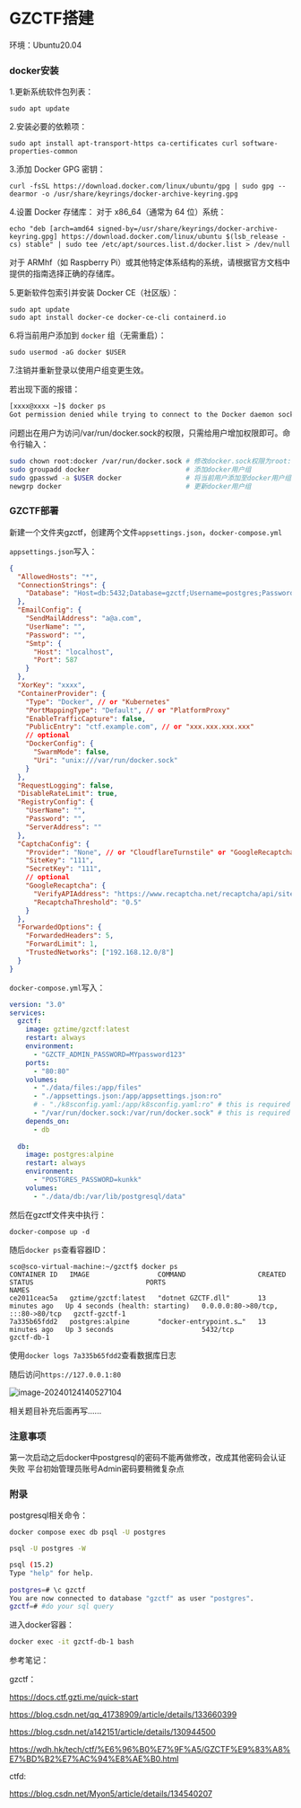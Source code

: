 # GZCTF搭建


环境：Ubuntu20.04

<!--more-->

### docker安装

1.更新系统软件包列表：

```
sudo apt update
```

2.安装必要的依赖项：

```
sudo apt install apt-transport-https ca-certificates curl software-properties-common
```

3.添加 Docker GPG 密钥：

```
curl -fsSL https://download.docker.com/linux/ubuntu/gpg | sudo gpg --dearmor -o /usr/share/keyrings/docker-archive-keyring.gpg
```

4.设置 Docker 存储库：
对于 x86_64（通常为 64 位）系统：

```
echo "deb [arch=amd64 signed-by=/usr/share/keyrings/docker-archive-keyring.gpg] https://download.docker.com/linux/ubuntu $(lsb_release -cs) stable" | sudo tee /etc/apt/sources.list.d/docker.list > /dev/null
```

对于 ARMhf（如 Raspberry Pi）或其他特定体系结构的系统，请根据官方文档中提供的指南选择正确的存储库。

5.更新软件包索引并安装 Docker CE（社区版）：

```
sudo apt update
sudo apt install docker-ce docker-ce-cli containerd.io
```

6.将当前用户添加到 `docker` 组（无需重启）：

```
sudo usermod -aG docker $USER
```

7.注销并重新登录以使用户组变更生效。

若出现下面的报错：

```sh
[xxxx@xxxx ~]$ docker ps
Got permission denied while trying to connect to the Docker daemon socket at unix:///var/run/docker.sock: Get "http://%2Fvar%2Frun%2Fdocker.sock/v1.24/containers/json": dial unix /var/run/docker.sock: connect: permission denied
```

问题出在用户为访问/var/run/docker.sock的权限，只需给用户增加权限即可。命令行输入：

```sh
sudo chown root:docker /var/run/docker.sock	# 修改docker.sock权限为root:docker
sudo groupadd docker          				# 添加docker用户组 
sudo gpasswd -a $USER docker  				# 将当前用户添加至docker用户组
newgrp docker                 				# 更新docker用户组
```

### GZCTF部署

新建一个文件夹gzctf，创建两个文件`appsettings.json`，`docker-compose.yml`

`appsettings.json`写入：

```json
{
  "AllowedHosts": "*",
  "ConnectionStrings": {
    "Database": "Host=db:5432;Database=gzctf;Username=postgres;Password=kunkk"
  },
  "EmailConfig": {
    "SendMailAddress": "a@a.com",
    "UserName": "",
    "Password": "",
    "Smtp": {
      "Host": "localhost",
      "Port": 587
    }
  },
  "XorKey": "xxxx",
  "ContainerProvider": {
    "Type": "Docker", // or "Kubernetes"
    "PortMappingType": "Default", // or "PlatformProxy"
    "EnableTrafficCapture": false,
    "PublicEntry": "ctf.example.com", // or "xxx.xxx.xxx.xxx"
    // optional
    "DockerConfig": {
      "SwarmMode": false,
      "Uri": "unix:///var/run/docker.sock"
    }
  },
  "RequestLogging": false,
  "DisableRateLimit": true,
  "RegistryConfig": {
    "UserName": "",
    "Password": "",
    "ServerAddress": ""
  },
  "CaptchaConfig": {
    "Provider": "None", // or "CloudflareTurnstile" or "GoogleRecaptcha"
    "SiteKey": "111",
    "SecretKey": "111",
    // optional
    "GoogleRecaptcha": {
      "VerifyAPIAddress": "https://www.recaptcha.net/recaptcha/api/siteverify",
      "RecaptchaThreshold": "0.5"
    }
  },
  "ForwardedOptions": {
    "ForwardedHeaders": 5,
    "ForwardLimit": 1,
    "TrustedNetworks": ["192.168.12.0/8"]
  }
}
```

`docker-compose.yml`写入：

```yml
version: "3.0"
services:
  gzctf:
    image: gztime/gzctf:latest
    restart: always
    environment:
      - "GZCTF_ADMIN_PASSWORD=MYpassword123"
    ports:
      - "80:80"
    volumes:
      - "./data/files:/app/files"
      - "./appsettings.json:/app/appsettings.json:ro"
      # - "./k8sconfig.yaml:/app/k8sconfig.yaml:ro" # this is required for k8s deployment
      - "/var/run/docker.sock:/var/run/docker.sock" # this is required for docker deployment
    depends_on:
      - db
 
  db:
    image: postgres:alpine
    restart: always
    environment:
      - "POSTGRES_PASSWORD=kunkk"
    volumes:
      - "./data/db:/var/lib/postgresql/data"
```

然后在gzctf文件夹中执行：

```
docker-compose up -d
```

随后`docker ps`查看容器ID：

```
sco@sco-virtual-machine:~/gzctf$ docker ps
CONTAINER ID   IMAGE                 COMMAND                  CREATED          STATUS                            PORTS                               NAMES
ce2011ceac5a   gztime/gzctf:latest   "dotnet GZCTF.dll"       13 minutes ago   Up 4 seconds (health: starting)   0.0.0.0:80->80/tcp, :::80->80/tcp   gzctf-gzctf-1
7a335b65fdd2   postgres:alpine       "docker-entrypoint.s…"   13 minutes ago   Up 3 seconds                      5432/tcp                            gzctf-db-1
```

使用`docker logs 7a335b65fdd2`查看数据库日志

随后访问`https://127.0.0.1:80`

![image-20240124140527104](https://scofield-1313710994.cos.ap-beijing.myqcloud.com/image-20240124140527104.png)

相关题目补充后面再写......

### 注意事项

第一次启动之后docker中postgresql的密码不能再做修改，改成其他密码会认证失败
平台初始管理员账号Admin密码要稍微复杂点

### 附录

postgresql相关命令：

```sh
docker compose exec db psql -U postgres

psql -U postgres -W

psql (15.2)
Type "help" for help.
 
postgres=# \c gzctf
You are now connected to database "gzctf" as user "postgres".
gzctf=# #do your sql query
```

进入docker容器：

```sh
docker exec -it gzctf-db-1 bash
```

参考笔记：

gzctf：

https://docs.ctf.gzti.me/quick-start

https://blog.csdn.net/qq_41738909/article/details/133660399

https://blog.csdn.net/a142151/article/details/130944500

https://wdh.hk/tech/ctf/%E6%96%B0%E7%9F%A5/GZCTF%E9%83%A8%E7%BD%B2%E7%AC%94%E8%AE%B0.html

ctfd:

https://blog.csdn.net/Myon5/article/details/134540207

